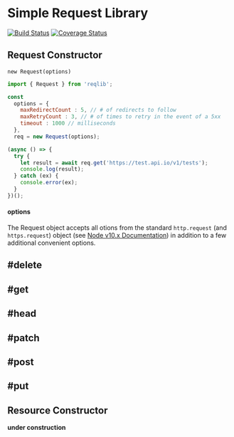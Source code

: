 # Simple Request Library

[![Build Status](https://travis-ci.org/brozeph/reqlib.svg?branch=master)](https://travis-ci.org/brozeph/reqlib) [![Coverage Status](https://coveralls.io/repos/github/brozeph/reqlib/badge.svg)](https://coveralls.io/github/brozeph/reqlib)

## Request Constructor

`new Request(options)`

```javascript
import { Request } from 'reqlib';

const
  options = {
    maxRedirectCount : 5, // # of redirects to follow
    maxRetryCount : 3, // # of times to retry in the event of a 5xx
    timeout : 1000 // milliseconds
  },
  req = new Request(options);

(async () => {
  try {
    let result = await req.get('https://test.api.io/v1/tests');
    console.log(result);
  } catch (ex) {
    console.error(ex);
  }
})();
```

#### options

The Request object accepts all otions from the standard `http.request` (and `https.request`) object (see [Node v10.x Documentation](https://nodejs.org/dist/latest-v10.x/docs/api/http.html#http_http_request_options_callback)) in addition to a few additional convenient options.

## #delete

## #get

## #head

## #patch

## #post

## #put

## Resource Constructor

__under construction__
